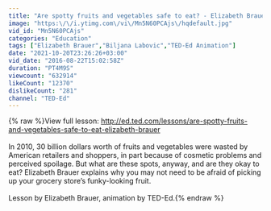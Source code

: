 ```yaml
---
title: "Are spotty fruits and vegetables safe to eat? - Elizabeth Brauer"
image: "https:\/\/i.ytimg.com\/vi\/Mn5N60PCAjs\/hqdefault.jpg"
vid_id: "Mn5N60PCAjs"
categories: "Education"
tags: ["Elizabeth Brauer","Biljana Labovic","TED-Ed Animation"]
date: "2021-10-20T23:26:26+03:00"
vid_date: "2016-08-22T15:02:58Z"
duration: "PT4M9S"
viewcount: "632914"
likeCount: "12370"
dislikeCount: "281"
channel: "TED-Ed"
---
```

{% raw %}View full lesson: <a rel="nofollow" target="blank" href="http://ed.ted.com/lessons/are-spotty-fruits-and-vegetables-safe-to-eat-elizabeth-brauer">http://ed.ted.com/lessons/are-spotty-fruits-and-vegetables-safe-to-eat-elizabeth-brauer</a><br /><br />In 2010, 30 billion dollars worth of fruits and vegetables were wasted by American retailers and shoppers, in part because of cosmetic problems and perceived spoilage. But what are these spots, anyway, and are they okay to eat? Elizabeth Brauer explains why you may not need to be afraid of picking up your grocery store’s funky-looking fruit. <br /><br />Lesson by Elizabeth Brauer, animation by TED-Ed.{% endraw %}
